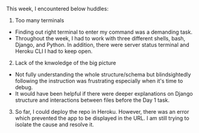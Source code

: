 This week, I encountered below huddles:

1. Too many terminals
  - Finding out right terminal to enter my command was a demanding task.
  - Throughout the week, I had to work with three different shells, bash, Django, and Python. In addition, there were server status terminal and Heroku CLI I had to keep open.

2. Lack of the knwoledge of the big picture
  - Not fully understanding the whole structure/schema but blindsightedly following the instruction was frustrating especially when it's time to debug.
  - It would have been helpful if there were deeper explanations on Django structure and interactions between files before the Day 1 task.

3. So far, I could deploy the repo in Heroku. However, there was an error which prevented the app to be displayed in the URL. I am still trying to isolate the cause and resolve it.